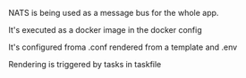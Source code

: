 NATS is being used as a message bus for the whole app.

It's executed as a docker image in the docker config

It's configured froma .conf rendered from a template and .env

Rendering is triggered by tasks in taskfile

